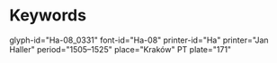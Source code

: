 # Keywords
glyph-id="Ha-08_0331"
font-id="Ha-08"
printer-id="Ha"
printer="Jan Haller"
period="1505–1525"
place="Kraków"
PT plate="171"
